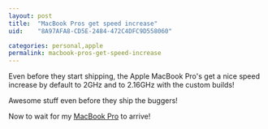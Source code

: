 ```yaml
---
layout: post
title:  "MacBook Pros get speed increase"
uid:	"8A97AFA8-CD5E-2484-472C4DFC9D558060"

categories: personal,apple
permalink: macbook-pros-get-speed-increase
---
```

Even before they start shipping, the Apple MacBook Pro's get a nice speed increase by default to 2GHz and to 2.16GHz with the custom builds!

Awesome stuff even before they ship the buggers!

Now to wait for my <a href="http://www.apple.com/macbookpro/">MacBook Pro</a> to arrive!